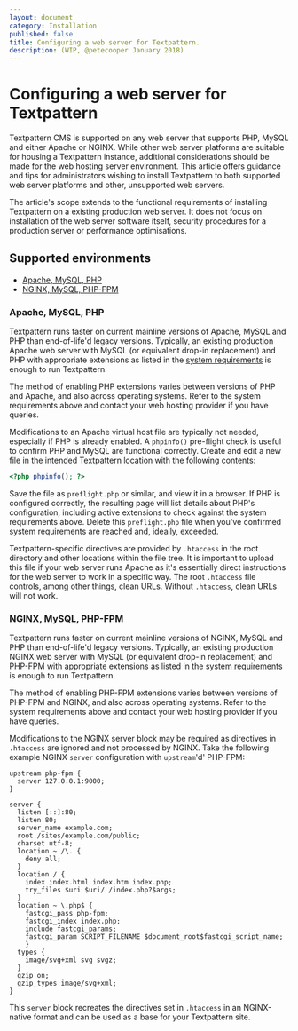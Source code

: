 ```yaml
---
layout: document
category: Installation
published: false
title: Configuring a web server for Textpattern.
description: (WIP, @petecooper January 2018)
---
```


# Configuring a web server for Textpattern

Textpattern CMS is supported on any web server that supports PHP, MySQL and either Apache or NGINX. While other web server platforms are suitable for housing a Textpattern instance, additional considerations should be made for the web hosting server environment. This article offers guidance and tips for administrators wishing to install Textpattern to both supported web server platforms and other, unsupported web servers.

The article's scope extends to the functional requirements of installing Textpattern on a existing production web server. It does not focus on installation of the web server software itself, security procedures for a production server or performance optimisations.

## Supported environments

* [Apache, MySQL, PHP](#apache-mysql-php)
* [NGINX, MySQL, PHP-FPM](#nginx-mysql-php-fpm)

### Apache, MySQL, PHP

Textpattern runs faster on current mainline versions of Apache, MySQL and PHP than end-of-life'd legacy versions. Typically, an existing production Apache web server with MySQL (or equivalent drop-in replacement) and PHP with appropriate extensions as listed in the [system requirements](https://textpattern.com/about/119/system-requirements) is enough to run Textpattern.

The method of enabling PHP extensions varies between versions of PHP and Apache, and also across operating systems. Refer to the system requirements above and contact your web hosting provider if you have queries.

Modifications to an Apache virtual host file are typically not needed, especially if PHP is already enabled. A `phpinfo()` pre-flight check is useful to confirm PHP and MySQL are functional correctly. Create and edit a new file in the intended Textpattern location with the following contents:

```php
<?php phpinfo(); ?>
```

Save the file as `preflight.php` or similar, and view it in a browser. If PHP is configured correctly, the resulting page will list details about PHP's configuration, including active extensions to check against the system requirements above. Delete this `preflight.php` file when you've confirmed system requirements are reached and, ideally, exceeded.

Textpattern-specific directives are provided by `.htaccess` in the root directory and other locations within the file tree. It is important to upload this file if your web server runs Apache as it's essentially direct instructions for the web server to work in a specific way. The root `.htaccess` file controls, among other things, clean URLs. Without `.htaccess`, clean URLs will not work.

### NGINX, MySQL, PHP-FPM

Textpattern runs faster on current mainline versions of NGINX, MySQL and PHP than end-of-life'd legacy versions. Typically, an existing production NGINX web server with MySQL (or equivalent drop-in replacement) and PHP-FPM with appropriate extensions as listed in the [system requirements](https://textpattern.com/about/119/system-requirements) is enough to run Textpattern.

The method of enabling PHP-FPM extensions varies between versions of PHP-FPM and NGINX, and also across operating systems. Refer to the system requirements above and contact your web hosting provider if you have queries.

Modifications to the NGINX server block may be required as directives in `.htaccess` are ignored and not processed by NGINX. Take the following example NGINX `server` configuration with `upstream`'d' PHP-FPM:

```nginxconf
upstream php-fpm {
  server 127.0.0.1:9000;
}

server {
  listen [::]:80;
  listen 80;
  server_name example.com;
  root /sites/example.com/public;
  charset utf-8;
  location ~ /\. {
    deny all;
  }
  location / {
    index index.html index.htm index.php;
    try_files $uri $uri/ /index.php?$args;
  }
  location ~ \.php$ {
    fastcgi_pass php-fpm;
    fastcgi_index index.php;
    include fastcgi_params;
    fastcgi_param SCRIPT_FILENAME $document_root$fastcgi_script_name;
	}
  types {
    image/svg+xml svg svgz;
  }
  gzip on;
  gzip_types image/svg+xml;
}
```

This `server` block recreates the directives set in `.htaccess` in an NGINX-native format and can be used as a base for your Textpattern site.
